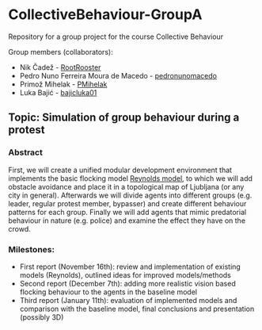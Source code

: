 # CollectiveBehaviour-GroupA
Repository for a group project for the course Collective Behaviour




Group members (collaborators):
- Nik Čadež - [RootRooster](https://github.com/RootRooster) 
- Pedro Nuno Ferreira Moura de Macedo - [pedronunomacedo](https://github.com/pedronunomacedo) 
- Primož Mihelak - [PMihelak](https://github.com/PMihelak) 
- Luka Bajić - [bajicluka01](https://github.com/bajicluka01) 




## Topic: Simulation of group behaviour during a protest




### Abstract
First, we will create a unified modular development environment that implements the basic flocking model [Reynolds model](https://en.wikipedia.org/wiki/Boids), to which we will add obstacle avoidance and place it in a topological map of Ljubljana (or any city in general). Afterwards we will divide agents into different groups (e.g. leader, regular protest member, bypasser) and create different behaviour patterns for each group. Finally we will add agents that mimic predatorial behaviour in nature (e.g. police) and examine the effect they have on the crowd. 




### Milestones:
- First report (November 16th): review and implementation of existing models (Reynolds), outlined ideas for improved models/methods
- Second report (December 7th): adding more realistic vision based flocking behaviour to the agents in the baseline model
- Third report (January 11th): evaluation of implemented models and comparison with the baseline model, final conclusions and presentation (possibly 3D)
